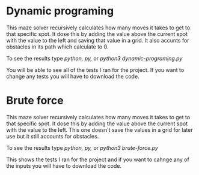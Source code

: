 # Dynamic programing
This maze solver recursively calculates how many moves it takes to get to that specific spot. It dose this by adding the value above the current spot with the value to the left and saving that value in a grid. It also accunts for obstacles in its path which calculate to 0.

To see the results type *python, py,* or *python3 dynamic-programing.py* 

You will be able to see all of the tests I ran for the project. If you want to change any tests you will have to download the code.

# Brute force
This maze solver recursively calculates how many moves it takes to get to that specific spot. It dose this by adding the value above the current spot with the value to the left. This one doesn't save the values in a grid for later use but it still accounts for obstacles. 

To see the results type *python, py,* or *python3 brute-force.py*

This shows the tests I ran for the project and if you want to cahnge any of the inputs you will have to download the code.

